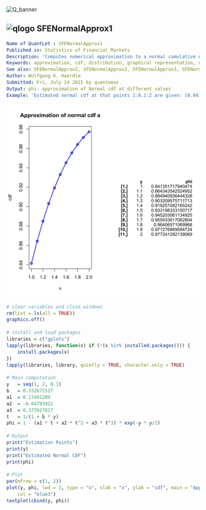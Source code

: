 
![Q_banner](https://github.com/QuantLet/Styleguide-and-Validation-procedure/blob/master/pictures/banner.png)

## ![qlogo](https://github.com/QuantLet/Styleguide-and-Validation-procedure/blob/master/pictures/qloqo.png) **SFENormalApprox1**

```yaml
Name of QuantLet : SFENormalApprox1 
Published in: Statistics of Financial Markets
Description: 'Computes numerical approximation to a normal cumulative distribution function (cdf) using method a).'
Keywords: approximation, cdf, distribution, graphical representation, normal, normal-distribution, numeric, plot
See also: SFENormalApprox2, SFENormalApprox3, SFENormalApprox3, SFENormalApprox4
Author: Wolfgang K. Haerdle
Submitted: Fri, July 24 2015 by quantomas
Output: phi- approximation of Normal cdf at different values
Example: 'Estimated normal cdf at that points 1:0.1:2 are given: [0.8413 0.8643 0.8849 0.9032 0.9192 0.9332 0.9452 0.9554 0.9641 0.9713 0.9772].'
```

![Picture1](SFENormalApprox1-1.png)


```r
# clear variables and close windows
rm(list = ls(all = TRUE))
graphics.off()

# install and load packages
libraries = c("gplots")
lapply(libraries, function(x) if (!(x %in% installed.packages())) {
    install.packages(x)
})
lapply(libraries, library, quietly = TRUE, character.only = TRUE)

# Main computation
y   = seq(1, 2, 0.1)
b   = 0.332672527
a1  = 0.17401209
a2  = -0.04793922
a3  = 0.373927817
t   = 1/(1 + b * y)
phi = 1 - (a1 * t + a2 * t^2 + a3 * t^3) * exp(-y * y/2)

# Output
print("Estimation Points")
print(y)
print("Estimated Normal CDF")
print(phi)

# Plot
par(mfrow = c(1, 2))
plot(y, phi, lwd = 2, type = "o", xlab = "x", ylab = "cdf", main = "Approximation of normal cdf a", 
    col = "blue3")
textplot(cbind(y, phi)) 
```
